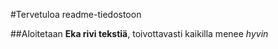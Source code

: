 #Tervetuloa readme-tiedostoon

##Aloitetaan
**Eka rivi tekstiä**, toivottavasti kaikilla menee _hyvin_
